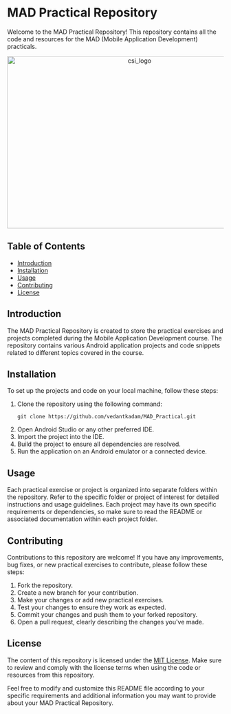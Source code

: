 # MAD Practical Repository

Welcome to the MAD Practical Repository! This repository contains all the code and resources for the MAD (Mobile Application Development) practicals.

<p align="center">
  <a href="/">
    <img src="https://github.com/vedantkadam/MAD_Practical/assets/83024561/8a658e31-066b-4e68-b3d1-3f0d2cdad710"
         alt="csi_logo" width="600" height="400">
  </a>
</p>

## Table of Contents
- [Introduction](#introduction)
- [Installation](#installation)
- [Usage](#usage)
- [Contributing](#contributing)
- [License](#license)

## Introduction
The MAD Practical Repository is created to store the practical exercises and projects completed during the Mobile Application Development course. The repository contains various Android application projects and code snippets related to different topics covered in the course.

## Installation
To set up the projects and code on your local machine, follow these steps:

1. Clone the repository using the following command:
   ```
   git clone https://github.com/vedantkadam/MAD_Practical.git
   ```
2. Open Android Studio or any other preferred IDE.
3. Import the project into the IDE.
4. Build the project to ensure all dependencies are resolved.
5. Run the application on an Android emulator or a connected device.

## Usage
Each practical exercise or project is organized into separate folders within the repository. Refer to the specific folder or project of interest for detailed instructions and usage guidelines. Each project may have its own specific requirements or dependencies, so make sure to read the README or associated documentation within each project folder.

## Contributing
Contributions to this repository are welcome! If you have any improvements, bug fixes, or new practical exercises to contribute, please follow these steps:

1. Fork the repository.
2. Create a new branch for your contribution.
3. Make your changes or add new practical exercises.
4. Test your changes to ensure they work as expected.
5. Commit your changes and push them to your forked repository.
6. Open a pull request, clearly describing the changes you've made.

## License
The content of this repository is licensed under the [MIT License](LICENSE). Make sure to review and comply with the license terms when using the code or resources from this repository.

Feel free to modify and customize this README file according to your specific requirements and additional information you may want to provide about your MAD Practical Repository.

